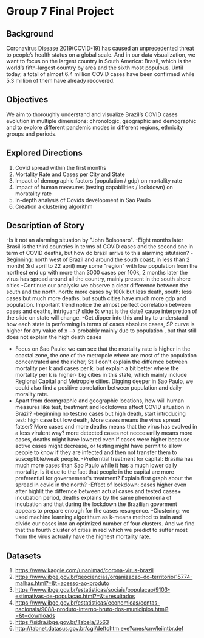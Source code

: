 # Group 7 Final Project

## Background

Coronavirus Disease 2019(COVID-19) has caused an unprecedented threat to people’s health status on a global scale. And in our data visualization, we want to focus on the largest country in South America: Brazil, which is the world’s fifth-largest country by area and the sixth most populous. Until today, a total of almost 6.4 million COVID cases have been confirmed while 5.3 million of them have already recovered. 

## Objectives

We aim to thoroughly understand and visualize Brazil’s COVID cases evolution in multiple dimensions: chronologic, geographic and demographic and  to explore different pandemic modes in different regions, ethnicity groups and periods.

## Explored Directions

1. Covid spread within the first months
2. Mortality Rate and Cases per City and State
3. Impact of demographic factors (population / gdp) on mortality rate
4. Impact of human measures (testing capabilities / lockdown) on moratality rate
5. In-depth analysis of Covids development in Sao Paulo
6. Creation a clustering algorithm

## Description of Story

-Is it not an alarming situation by "John Bolsonaro". 
-Eight months later Brasil is the third countries in terms of COVID cases and the second one in term of COVID deaths, but how do brazil arrive to this alarming situtaion? 
-Beginning: north west of Brazil and around the south coast, in less than 2 month( 3rd april to 22 april) may some "region" with low population from the northest  end up with more than 3000 cases per 100k, 2 months later the virus has spread around all the country, mainly present in the south shore cities
-Continue our analysis: we observe a clear difference between the south and the north. north: more cases by 100k but less death, south: less cases but much more deaths, but south cities have much more gdp and population.
Important trend notice the almost perfect correlation between cases and deaths, intriguant? 
slide 5: what is the date? cause interpretion of the slide on state will change.
-Get dipper into this and try to understand how each state is performing in terms of cases absolute cases, SP curve is higher for any value of x --> probably mainly due to population , but that still does not explain the high death cases
- Focus on Sao Paulo: we can see that the mortality rate is higher in the coastal zone, the one of the metropole where are most of the population concentrated and the richer, Still don't explain the differnce between mortality per k and cases per k, but explain a bit better where the mortality per k is higher- big cities in this state, which mainly include Regional Capital and Metropole cities. Digging deeper in Sao Paulo, we could also find a positive correlation between population and daily morality rate.
- Apart from deomgraphic and geographic locations, how will human measures like test, treatment and lockdowns affect COVID situation in Brazil?
-beginning no test:no cases but high death, start introducing test: high case but low death, More cases means the virus spread fatser? More cases and more deaths means that the virus has evolved in a less virulent way?  more detected cases not neccesarilly means more cases, deaths might have lowered even if cases were higher because active cases might decrease, or testing might have permit to allow people to know if they are infected and then not transfer them to susceptible/weak people.
-Preferntial treatment for capital: Brasilia has much more cases than Sao Paulo while it has a much lower daily mortality. Is it due to the fact that people in the capital are more preferential for governement's treatment?  Explain first graph about the spread in covid in the north?
-Effect of lockdown: cases higher even after highlit the differnce between actual cases and tested cases+ incubation period, deaths explains by the same phenomena of incubation and that during the lockdown the Brazilian goverment appears to prepare enough for the cases resurgence. 
-Clustering: we used machine learning algorithum as k-means method to train and divide our cases into an optimized number of four clusters. And we find that the fourth cluster of cities in red which we predict to suffer most from the virus actually have the highest mortality rate.




## Datasets
1.	https://www.kaggle.com/unanimad/corona-virus-brazil	
2.  https://www.ibge.gov.br/geociencias/organizacao-do-territorio/15774-malhas.html?=&t=acesso-ao-produto
3.  https://www.ibge.gov.br/estatisticas/sociais/populacao/9103-estimativas-de-populacao.html?=&t=resultados
4.  https://www.ibge.gov.br/estatisticas/economicas/contas-nacionais/9088-produto-interno-bruto-dos-municipios.html?=&t=downloads
5.  https://sidra.ibge.gov.br/Tabela/3563
6.  http://tabnet.datasus.gov.br/cgi/deftohtm.exe?cnes/cnv/leiintbr.def
